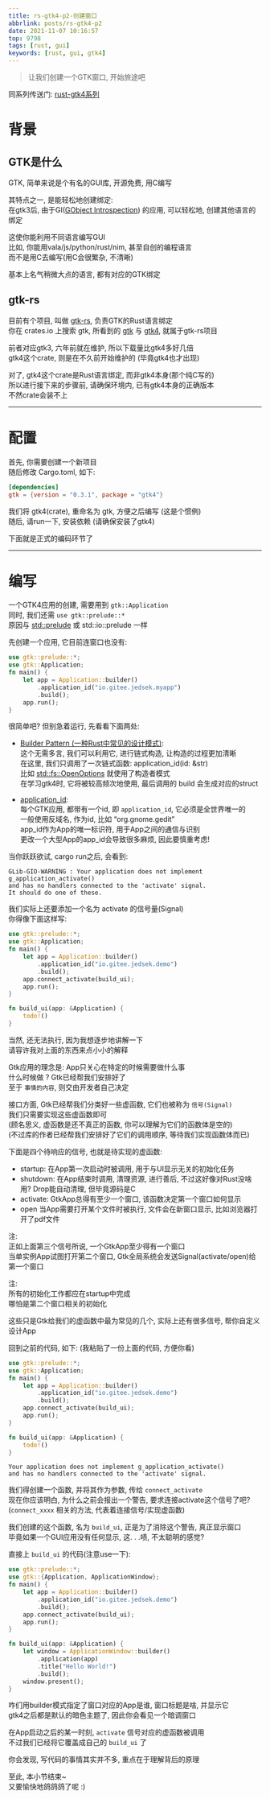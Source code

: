 ```yaml
---
title: rs-gtk4-p2-创建窗口
abbrlink: posts/rs-gtk4-p2
date: 2021-11-07 10:16:57
top: 9798
tags: [rust, gui]
keywords: [rust, gui, gtk4]
---
```

> 让我们创建一个GTK窗口, 开始旅途吧
<!-- more -->

同系列传送门: [rust-gtk4系列](/categories/rust-gtk4)

# 背景  
## GTK是什么
GTK, 简单来说是个有名的GUI库, 开源免费, 用C编写  

其特点之一, 是能轻松地创建绑定:  
在gtk3后, 由于GI([GObject Introspection](https://gi.readthedocs.io/en/latest/)) 的应用, 可以轻松地, 创建其他语言的绑定  

这使你能利用不同语言编写GUI  
比如, 你能用vala/js/python/rust/nim, 甚至自创的编程语言  
而不是用C去编写(用C会很繁杂, 不清晰)  

基本上名气稍微大点的语言, 都有对应的GTK绑定    
## gtk-rs
目前有个项目, 叫做 [gtk-rs](https://gtk-rs.org/), 负责GTK的Rust语言绑定  
你在 crates.io 上搜索 gtk, 所看到的 [gtk](https://crates.io/crates/gtk) 与 [gtk4](https://crates.io/crates/gtk4), 就属于gtk-rs项目

前者对应gtk3, 六年前就在维护, 所以下载量比gtk4多好几倍  
gtk4这个crate, 则是在不久前开始维护的 (毕竟gtk4也才出现)  

对了, gtk4这个crate是Rust语言绑定, 而非gtk4本身(那个纯C写的)  
所以进行接下来的步骤前, 请确保环境内, 已有gtk4本身的正确版本  
不然crate会装不上  
- - -
# 配置
首先, 你需要创建一个新项目  
随后修改 Cargo.toml, 如下:  

```toml
[dependencies]
gtk = {version = "0.3.1", package = "gtk4"}
```

我们将 gtk4(crate), 重命名为 gtk, 方便之后编写 (这是个惯例)  
随后, 请run一下, 安装依赖 (请确保安装了gtk4)  

下面就是正式的编码环节了
- - -
# 编写
一个GTK4应用的创建, 需要用到 `gtk::Application`  
同时, 我们还需 `use gtk::prelude::*`  
原因与 [std::prelude](https://doc.rust-lang.org/std/prelude/index.html) 或 std::io::prelude 一样  

先创建一个应用, 它目前连窗口也没有:  

```rust
use gtk::prelude::*;
use gtk::Application;
fn main() {
    let app = Application::builder()
        .application_id("io.gitee.jedsek.myapp")
        .build();
    app.run();
}
```

很简单吧? 但别急着运行, 先看看下面两处:  

- [Builder Pattern (一种Rust中常见的设计模式)](http://chuxiuhong.com/chuxiuhong-rust-patterns-zh/patterns/builder.html):  
这个无需多言, 我们可以利用它, 进行链式构造, 让构造的过程更加清晰  
在这里, 我们只调用了一次链式函数: application_id(id: &str)  
比如 [std::fs::OpenOptions](https://doc.rust-lang.org/std/fs/struct.OpenOptions.html) 就使用了构造者模式  
在学习gtk4时, 它将被较高频次地使用, 最后调用的 build 会生成对应的struct

- [application_id](https://developer.gnome.org/documentation/tutorials/application-id.html):  
每个GTK应用, 都带有一个id, 即 `application_id`, 它必须是全世界唯一的  
一般使用反域名, 作为id, 比如 “org.gnome.gedit”  
app_id作为App的唯一标识符, 用于App之间的通信与识别  
更改一个大型App的app_id会导致很多麻烦, 因此要慎重考虑!  


当你跃跃欲试, cargo run之后, 会看到:  

```
GLib-GIO-WARNING : Your application does not implement g_application_activate()
and has no handlers connected to the 'activate' signal.  
It should do one of these.
```

我们实际上还要添加一个名为 activate 的信号量(Signal)  
你得像下面这样写:  

```rust
use gtk::prelude::*;
use gtk::Application;
fn main() {
    let app = Application::builder()
        .application_id("io.gitee.jedsek.demo")
        .build();
    app.connect_activate(build_ui);
    app.run();
}

fn build_ui(app: &Application) {
	todo!()
}
```

当然, 还无法执行, 因为我想逐步地讲解一下  
请容许我对上面的东西来点小小的解释  

Gtk应用的理念是: App只关心在特定的时候需要做什么事  
什么时候做 ? Gtk已经帮我们安排好了  
至于 `事情的内容`, 则交由开发者自己决定  

接口方面, Gtk已经帮我们分类好一些虚函数, 它们也被称为 `信号(Signal)`  
我们只需要实现这些虚函数即可  
(顾名思义, 虚函数是还不真正的函数, 你可以理解为它们的函数体是空的)  
(不过库的作者已经帮我们安排好了它们的调用顺序, 等待我们实现函数体而已)  

下面是四个待响应的信号, 也就是待实现的虚函数:  

- startup: 
在App第一次启动时被调用, 用于与UI显示无关的初始化任务  
- shutdown: 
在App结束时调用, 清理资源, 进行善后, 不过这好像对Rust没啥用? Drop能自动清理, 但毕竟源码是C
- activate:
GtkApp总得有至少一个窗口, 该函数决定第一个窗口如何显示  
- open
当App需要打开某个文件时被执行, 文件会在新窗口显示, 比如浏览器打开了pdf文件  

注:  
正如上面第三个信号所说, 一个GtkApp至少得有一个窗口  
当单实例App试图打开第二个窗口, Gtk全局系统会发送Signal(activate/open)给第一个窗口  

注:  
所有的初始化工作都应在startup中完成  
哪怕是第二个窗口相关的初始化  


这些只是Gtk给我们的虚函数中最为常见的几个, 实际上还有很多信号, 帮你自定义设计App  

回到之前的代码, 如下:
(我粘贴了一份上面的代码, 方便你看)

```rust
use gtk::prelude::*;
use gtk::Application;
fn main() {
    let app = Application::builder()
        .application_id("io.gitee.jedsek.demo")
        .build();
    app.connect_activate(build_ui);
    app.run();
}

fn build_ui(app: &Application) {
	todo!()
}
```

```
Your application does not implement g_application_activate()
and has no handlers connected to the 'activate' signal. 
```

我们得创建一个函数, 并将其作为参数, 传给 `connect_activate`  
现在你应该明白, 为什么之前会报出一个警告, 要求连接activate这个信号了吧?  
(`connect_xxxx` 相关的方法, 代表着连接信号/实现虚函数)  


我们创建的这个函数, 名为 `build_ui`, 正是为了消除这个警告, 真正显示窗口  
毕竟如果一个GUI应用没有任何显示, 这. . .啧, 不太聪明的感觉?  

直接上 `build_ui` 的代码(注意use一下):  

```rust
use gtk::prelude::*;
use gtk::{Application, ApplicationWindow};
fn main() {
    let app = Application::builder()
        .application_id("io.gitee.jedsek.demo")
        .build();
    app.connect_activate(build_ui);
    app.run();
}

fn build_ui(app: &Application) {
    let window = ApplicationWindow::builder()
        .application(app)
        .title("Hello World!")
        .build();
    window.present();
}
```

咋们用builder模式指定了窗口对应的App是谁, 窗口标题是啥, 并显示它  
gtk4之后都是默认的暗色主题了, 因此你会看见一个暗调窗口  

在App启动之后的某一时刻, `activate` 信号对应的虚函数被调用  
不过我们已经将它覆盖成自己的 `build_ui` 了  

你会发现, 写代码的事情其实并不多, 重点在于理解背后的原理  

至此, 本小节结束~  
又要愉快地鸽鸽鸽了呢 :)  